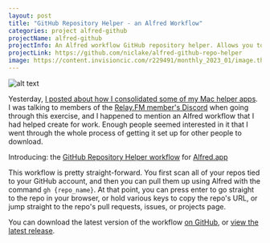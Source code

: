 ```yaml
---
layout: post
title: "GitHub Repository Helper - an Alfred Workflow"
categories: project alfred-github
projectName: alfred-github
projectInfo: An Alfred workflow GitHub repository helper. Allows you to open the chosen repository in your browser, copy its URL to your clipboard, or navigate directly to the pull requests, issues, or projects page for that repo.
projectLink: https://github.com/niclake/alfred-github-repo-helper
image: https://content.invisioncic.com/r229491/monthly_2023_01/image.thumb.png.ea18e9102196e9cdc120da0b1d050002.png
---
```


![alt text][headerImg]

Yesterday, [I posted about how I consolidated some of my Mac helper apps](https://niclake.me/mac-helper-apps). I was talking to members of the [Relay.FM member's Discord](https://www.relay.fm/membership) when going through this exercise, and I happened to mention an Alfred workflow that I had helped create for work. Enough people seemed interested in it that I went through the whole process of getting it set up for other people to download.

Introducing: the [GitHub Repository Helper workflow](https://github.com/niclake/alfred-github-repo-helper) for [Alfred.app](http://alfredapp.com)

<!-- more -->

This workflow is pretty straight-forward. You first scan all of your repos tied to your GitHub account, and then you can pull them up using Alfred with the command `gh {repo_name}`. At that point, you can press enter to go straight to the repo in your browser, or hold various keys to copy the repo's URL, or jump straight to the repo's pull requests, issues, or projects page.

You can download the latest version of the workflow [on GitHub](https://github.com/niclake/alfred-github-repo-helper/releases/latest/download/github-repo-helper.alfredworkflow), or [view the latest release](https://github.com/niclake/alfred-github-repo-helper/releases/latest).

[headerImg]: https://content.invisioncic.com/r229491/monthly_2023_01/image.thumb.png.ea18e9102196e9cdc120da0b1d050002.png
